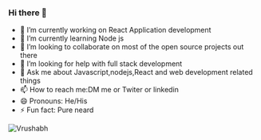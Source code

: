 ### Hi there 👋


- 🔭 I’m currently working on React Application development
- 🌱 I’m currently learning Node js
- 👯 I’m looking to collaborate on most of the open source projects out there 
- 🤔 I’m looking for help with full stack development 
- 💬 Ask me about Javascript,nodejs,React and web development related things 
- 📫 How to reach me:DM me or Twiter or linkedin
- 😄 Pronouns: He/His
- ⚡ Fun fact: Pure neard 

![Vrushabh](https://github-readme-stats.vercel.app/api?username=VrushabBayas&show_icons=true&theme=radical)
